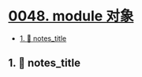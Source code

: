 # [0048. module 对象](https://github.com/Tdahuyou/TNotes.nodejs/tree/main/notes/0048.%20module%20%E5%AF%B9%E8%B1%A1)

<!-- region:toc -->

- [1. 📒 notes_title](#1--notes_title)

<!-- endregion:toc -->

## 1. 📒 notes_title
